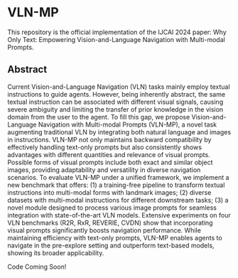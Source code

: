 # VLN-MP
This repository is the official implementation of the IJCAI 2024 paper: Why Only Text: Empowering Vision-and-Language Navigation with Multi-modal Prompts.
## Abstract
Current Vision-and-Language Navigation (VLN) tasks mainly employ textual instructions to guide agents. However, being inherently abstract, the same textual instruction can be associated with different visual signals, causing severe ambiguity and limiting the transfer of prior knowledge in the vision domain from the user to the agent. To fill this gap, we propose Vision-and-Language Navigation with Multi-modal Prompts (VLN-MP), a novel task augmenting traditional VLN by integrating both natural language and images in instructions. VLN-MP not only maintains backward compatibility by effectively handling text-only prompts but also consistently shows advantages with different quantities and relevance of visual prompts. Possible forms of visual prompts include both exact and similar object images, providing adaptability and versatility in diverse navigation scenarios. To evaluate VLN-MP under a unified framework, we implement a new benchmark that offers: (1) a training-free pipeline to transform textual instructions into multi-modal forms with landmark images; (2) diverse datasets with multi-modal instructions for different downstream tasks; (3) a novel module designed to process various image prompts for seamless integration with state-of-the-art VLN models. Extensive experiments on four VLN benchmarks (R2R, RxR, REVERIE, CVDN) show that incorporating visual prompts significantly boosts navigation performance. While maintaining efficiency with text-only prompts, VLN-MP enables agents to navigate in the pre-explore setting and outperform text-based models, showing its broader applicability.

Code Coming Soon!
